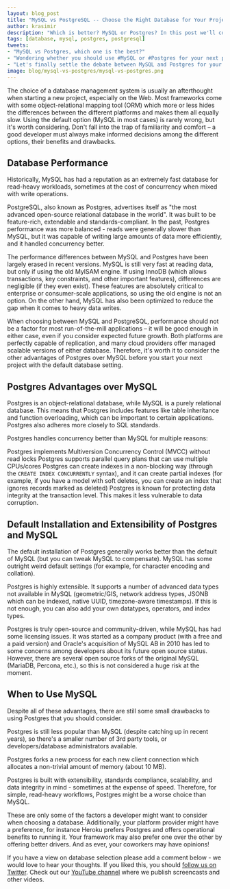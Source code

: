 ```yaml
---
layout: blog_post
title: "MySQL vs PostgreSQL -- Choose the Right Database for Your Project"
author: krasimir
description: "Which is better? MySQL or Postgres? In this post we'll compare the strengths and weaknesses of each."
tags: [database, mysql, postgres, postgresql]
tweets:
- "MySQL vs Postgres, which one is the best?"
- "Wondering whether you should use #MySQL or #Postgres for your next project? Read this first!"
- "Let's finally settle the debate between MySQL and Postgres for your next project"
image: blog/mysql-vs-postgres/mysql-vs-postgres.png
---
```


The choice of a database management system is usually an afterthought when starting a new project, especially on the Web. Most frameworks come with some object-relational mapping tool (ORM) which more or less hides the differences between the different platforms and makes them all equally slow. Using the default option (MySQL in most cases) is rarely wrong, but it's worth considering. Don't fall into the trap of familiarity and comfort – a good developer must always make informed decisions among the different options, their benefits and drawbacks.

## Database Performance

Historically, MySQL has had a reputation as an extremely fast database for read-heavy workloads, sometimes at the cost of concurrency when mixed with write operations. 

PostgreSQL, also known as Postgres, advertises itself as "the most advanced open-source relational database in the world". It was built to be feature-rich, extendable and standards-compliant. In the past, Postgres performance was more balanced - reads were generally slower than MySQL, but it was capable of writing large amounts of data more efficiently, and it handled concurrency better.

The performance differences between MySQL and Postgres have been largely erased in recent versions. MySQL is still very fast at reading data, but only if using the old MyISAM engine. If using InnoDB (which allows transactions, key constraints, and other important features), differences are negligible (if they even exist). These features are absolutely critical to enterprise or consumer-scale applications, so using the old engine is not an option. On the other hand, MySQL has also been optimized to reduce the gap when it comes to heavy data writes.

When choosing between MySQL and PostgreSQL, performance should not be a factor for most run-of-the-mill applications – it will be good enough in either case, even if you consider expected future growth. Both platforms are perfectly capable of replication, and many cloud providers offer managed scalable versions of either database. Therefore, it's worth it to consider the other advantages of Postgres over MySQL before you start your next project with the default database setting.

## Postgres Advantages over MySQL

Postgres is an object-relational database, while MySQL is a purely relational database. This means that Postgres includes features like table inheritance and function overloading, which can be important to certain applications. Postgres also adheres more closely to SQL standards. 	

Postgres handles concurrency better than MySQL for multiple reasons:

Postgres implements Multiversion Concurrency Control (MVCC) without read locks 
Postgres supports parallel query plans that can use multiple CPUs/cores
Postgres can create indexes in a non-blocking way (through the `CREATE INDEX CONCURRENTLY` syntax), and it can create partial indexes (for example, if you have a model with soft deletes, you can create an index that ignores records marked as deleted)
Postgres is known for protecting data integrity at the transaction level. This makes it less vulnerable to data corruption.

## Default Installation and Extensibility of Postgres and MySQL

The default installation of Postgres generally works better than the default of MySQL (but you can tweak MySQL to compensate). MySQL has some outright weird default settings (for example, for character encoding and collation).

Postgres is highly extensible. It supports a number of advanced data types not available in MySQL (geometric/GIS, network address types, JSONB which can be indexed, native UUID, timezone-aware timestamps). If this is not enough, you can also add your own datatypes, operators, and index types.

Postgres is truly open-source and community-driven, while MySQL has had some licensing issues. It was started as a company product (with a free and a paid version) and Oracle's acquisition of MySQL AB in 2010 has led to some concerns among developers about its future open source status. However, there are several open source forks of the original MySQL (MariaDB, Percona, etc.), so this is not considered a huge risk at the moment.

## When to Use MySQL

Despite all of these advantages, there are still some small drawbacks to using Postgres that you should consider.

Postgres is still less popular than MySQL (despite catching up in recent years), so there's a smaller number of 3rd party tools, or developers/database administrators available.

Postgres forks a new process for each new client connection which allocates a non-trivial amount of memory (about 10 MB). 

Postgres is built with extensibility, standards compliance, scalability, and data integrity in mind - sometimes at the expense of speed. Therefore, for simple, read-heavy workflows, Postgres might be a worse choice than MySQL.

These are only some of the factors a developer might want to consider when choosing a database. Additionally, your platform provider might have a preference, for instance Heroku prefers Postgres and offers operational benefits to running it. Your framework may also prefer one over the other by offering better drivers. And as ever, your coworkers may have opinions!

If you have a view on database selection please add a comment below - we would love to hear your thoughts. If you liked this, you should [follow us on Twitter](https://twitter.com/oktadev). Check out our [YouTube channel](https://www.youtube.com/channel/UC5AMiWqFVFxF1q9Ya1FuZ_Q) where we publish screencasts and other videos.
